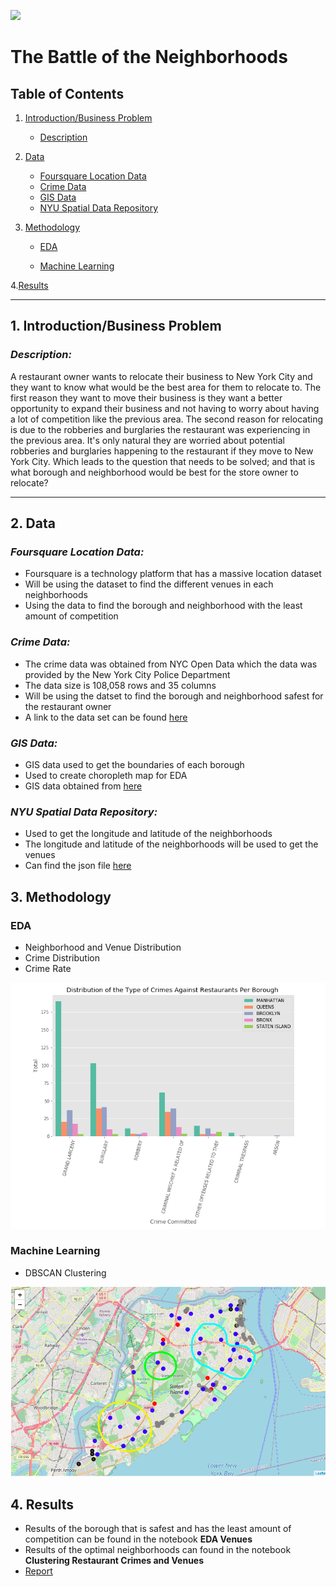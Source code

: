 
![](https://www.cynopsis.com/wp-content/uploads/2016/11/nyc-skyline.jpg)

# The Battle of the Neighborhoods



## Table of Contents
1. [Introduction/Business Problem](https://github.com/Raylo95/Capstone#1-introductionbusiness-problem)
   * [Description](https://github.com/Raylo95/Capstone#description)
    
2. [Data](https://github.com/Raylo95/Capstone#2-data)
    * [Foursquare Location Data](https://github.com/Raylo95/Capstone#foursquare-location-data)
    * [Crime Data](https://github.com/Raylo95/Capstone#crime-data)
    * [GIS Data](https://github.com/Raylo95/Capstone#gis-data)
    * [NYU Spatial Data Repository](https://github.com/Raylo95/Capstone/blob/master/README.md#nyu-spatial-data-repository)
    
3. [Methodology](https://github.com/Raylo95/Capstone/blob/master/README.md#3-methodology)
    * [EDA](https://github.com/Raylo95/Capstone/blob/master/README.md#eda)
     
    * [Machine Learning](https://github.com/Raylo95/Capstone/blob/master/README.md#machine-learning)
    
4.[Results](https://github.com/Raylo95/Capstone/blob/master/README.md#4-results)



  
     
    


---
<!-- toc -->

## 1. Introduction/Business Problem

  ### _Description:_

A restaurant owner wants to relocate their business to New York City and they want to know what would be the best area for them to relocate to. The first reason they want to move their business is they want a better opportunity to expand their business and not having to worry about having a lot of competition like the previous area. The second reason for relocating is due to the robberies and burglaries the restaurant was experiencing in the previous area. It's only natural they are worried about potential robberies and burglaries happening to the restaurant if they move to New York City. Which leads to the question that needs to be solved; and that is what borough and neighborhood would be best for the store owner to relocate?

---

## 2. Data

   ### _Foursquare Location Data:_
* Foursquare is a technology platform that has a massive location dataset
* Will be using the dataset to find the different venues in each neighborhoods
* Using the data to find the borough and neighborhood with the least amount of competition

 ### _Crime Data:_
 * The crime data was obtained from NYC Open Data which the data was provided by the New York City Police Department
 * The data size is 108,058 rows and 35 columns
 * Will be using the datset to find the borough and neighborhood safest for the restaurant owner
 * A link to the data set can be found [here](https://data.cityofnewyork.us/Public-Safety/NYPD-Complaint-Data-Current-Year-To-Date-/5uac-w243)
 ### _GIS Data:_
 * GIS data used to get the boundaries of each borough 
 * Used to create choropleth map for EDA
 * GIS data obtained from [here](https://data.cityofnewyork.us/City-Government/Borough-Boundaries/tqmj-j8zm) 
 
 ### _NYU Spatial Data Repository:_
 * Used to get the longitude and latitude of the neighborhoods
 * The longitude and latitude of the neighborhoods will be used to get the venues
 * Can find the json file [here](https://geo.nyu.edu/catalog/nyu_2451_34572)

## 3. Methodology

  ### EDA
  * Neighborhood and Venue Distribution
  * Crime Distribution
  * Crime Rate
 
![](https://github.com/Raylo95/Capstone/blob/master/Cap%20Graphs/Crime%20Graphs/Type%20v%20Total.png)

    
  ### Machine Learning
  * DBSCAN Clustering 
    
  ![](https://github.com/Raylo95/Capstone/blob/master/Cap%20Graphs/Cluster%20Maps/Cluster%20Results.png)

## 4. Results
  * Results of the borough that is safest and has the least amount of competition can be found in the notebook **EDA Venues**
  * Results of the optimal neighborhoods can found in the notebook **Clustering Restaurant Crimes and Venues**
  * [Report](https://liveesu-my.sharepoint.com/:w:/g/personal/rlopez7_live_esu_edu/EQSu3a6XOzlOseG70q399roBivonmOAvzvvYYzjI8CzQkQ?e=difKlc)

